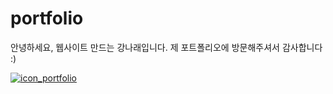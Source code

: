 # portfolio

안녕하세요, 웹사이트 만드는 강나래입니다.
제 포트폴리오에 방문해주셔서 감사합니다 :)

<a href="https://portfolio-2023-flax.vercel.app/">![icon_portfolio](https://user-images.githubusercontent.com/60727090/180818694-65192052-d21d-4bbc-8e31-f720628bc3be.jpeg)
</a>
